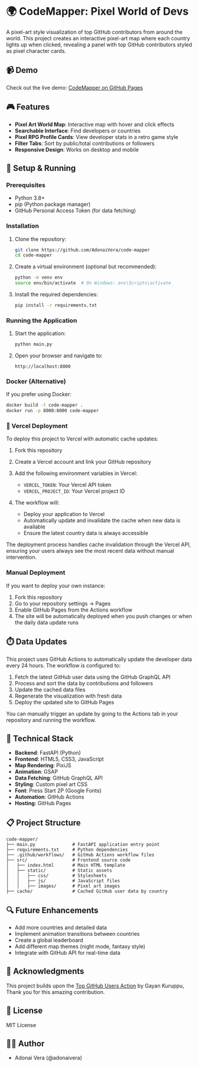 # 🌍 CodeMapper: Pixel World of Devs

A pixel-art style visualization of top GitHub contributors from around the world. This project creates an interactive pixel-art map where each country lights up when clicked, revealing a panel with top GitHub contributors styled as pixel character cards.

## 📹 Demo


Check out the live demo: [CodeMapper on GitHub Pages](https://adonaivera.github.io/code-mapper/)

## 🎮 Features

- **Pixel Art World Map**: Interactive map with hover and click effects
- **Searchable Interface**: Find developers or countries
- **Pixel RPG Profile Cards**: View developer stats in a retro game style
- **Filter Tabs**: Sort by public/total contributions or followers
- **Responsive Design**: Works on desktop and mobile

## 🚀 Setup & Running

### Prerequisites

- Python 3.8+
- pip (Python package manager)
- GitHub Personal Access Token (for data fetching)

### Installation

1. Clone the repository:
   ```bash
   git clone https://github.com/AdonaiVera/code-mapper
   cd code-mapper
   ```

2. Create a virtual environment (optional but recommended):
   ```bash
   python -m venv env
   source env/bin/activate  # On Windows: env\Scripts\activate
   ```

3. Install the required dependencies:
   ```bash
   pip install -r requirements.txt
   ```

### Running the Application

1. Start the application:
   ```bash
   python main.py
   ```

2. Open your browser and navigate to:
   ```
   http://localhost:8000
   ```

### Docker (Alternative)

If you prefer using Docker:

```bash
docker build -t code-mapper .
docker run -p 8000:8000 code-mapper
```

### 🚢 Vercel Deployment

To deploy this project to Vercel with automatic cache updates:

1. Fork this repository
2. Create a Vercel account and link your GitHub repository
3. Add the following environment variables in Vercel:
   - `VERCEL_TOKEN`: Your Vercel API token
   - `VERCEL_PROJECT_ID`: Your Vercel project ID

4. The workflow will:
   - Deploy your application to Vercel
   - Automatically update and invalidate the cache when new data is available
   - Ensure the latest country data is always accessible

The deployment process handles cache invalidation through the Vercel API, ensuring your users always see the most recent data without manual intervention.

### Manual Deployment

If you want to deploy your own instance:

1. Fork this repository
2. Go to your repository settings → Pages
3. Enable GitHub Pages from the Actions workflow
4. The site will be automatically deployed when you push changes or when the daily data update runs

## ⏱️ Data Updates

This project uses GitHub Actions to automatically update the developer data every 24 hours. The workflow is configured to:

1. Fetch the latest GitHub user data using the GitHub GraphQL API
2. Process and sort the data by contributions and followers
3. Update the cached data files
4. Regenerate the visualization with fresh data
5. Deploy the updated site to GitHub Pages

You can manually trigger an update by going to the Actions tab in your repository and running the workflow.

## 🧠 Technical Stack

- **Backend**: FastAPI (Python)
- **Frontend**: HTML5, CSS3, JavaScript
- **Map Rendering**: PixiJS
- **Animation**: GSAP
- **Data Fetching**: GitHub GraphQL API
- **Styling**: Custom pixel art CSS
- **Font**: Press Start 2P (Google Fonts)
- **Automation**: GitHub Actions
- **Hosting**: GitHub Pages

## 📋 Project Structure

```
code-mapper/
├── main.py              # FastAPI application entry point
├── requirements.txt     # Python dependencies
├── .github/workflows/   # GitHub Actions workflow files
├── src/                 # Frontend source code
│   ├── index.html       # Main HTML template
│   ├── static/          # Static assets
│   │   ├── css/         # Stylesheets
│   │   ├── js/          # JavaScript files
│   │   ├── images/      # Pixel art images
├── cache/               # Cached GitHub user data by country
```

## 🔍 Future Enhancements

- Add more countries and detailed data
- Implement animation transitions between countries
- Create a global leaderboard
- Add different map themes (night mode, fantasy style)
- Integrate with GitHub API for real-time data

## 🙏 Acknowledgments

This project builds upon the [Top GitHub Users Action](https://github.com/gayanvoice/top-github-users-action) by Gayan Kuruppu, Thank you for this amazing contribution.

## 📝 License

MIT License

## 👨‍💻 Author

- Adonai Vera (@adonaivera)

